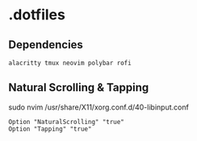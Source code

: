 # .dotfiles

## Dependencies
```
alacritty tmux neovim polybar rofi
```

## Natural Scrolling & Tapping
sudo nvim /usr/share/X11/xorg.conf.d/40-libinput.conf
```
Option "NaturalScrolling" "true"
Option "Tapping" "true"
```
